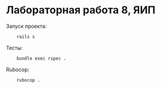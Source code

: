 # Лабораторная работа 8, ЯИП

Запуск проекта:

```bash
    rails s
```

Тесты:

```bash
    bundle exec rspec .
```

Rubocop:
```bash
    rubocop .
```